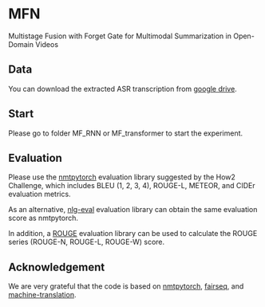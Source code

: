 # MFN
Multistage Fusion with Forget Gate for Multimodal Summarization in Open-Domain Videos
## Data
You can download the extracted ASR transcription from [google drive](https://drive.google.com/drive/folders/1A2jWqVbr-q_6UK7VBWTsn9fi_JpLX1PY?usp=sharing).
## Start
Please go to folder MF_RNN or MF_transformer to start the experiment.

## Evaluation
Please use the [nmtpytorch](https://github.com/srvk/how2-dataset) evaluation library suggested by the How2 Challenge, which includes BLEU (1, 2, 3, 4), ROUGE-L, METEOR, and CIDEr evaluation metrics. 

As an alternative, [nlg-eval](https://github.com/Maluuba/nlg-eval) evaluation library can obtain the same evaluation score as nmtpytorch.

In addition, a [ROUGE](https://github.com/neural-dialogue-metrics/rouge) evaluation library can be used to calculate the ROUGE series (ROUGE-N, ROUGE-L, ROUGE-W) score.

## Acknowledgement
We are very grateful that the code is based on [nmtpytorch](https://github.com/srvk/how2-dataset), [fairseq](https://github.com/pytorch/fairseq), and [machine-translation](https://github.com/tangbinh/machine-translation).
